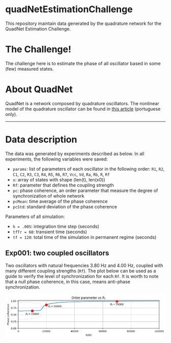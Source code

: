 # quadNetEstimationChallenge

This repository maintain data generated by the quadrature network for the QuadNet Estimation Challenge.

# The Challenge!

The challenge here is to estimate the phase of all oscillator based in some (few) measured states.


# About QuadNet

QuadNet is a network composed by quadrature oscillators. The nonlinear model of the quadrature oscillator can be found in [this article]([https://www.genome.gov/](https://www.sba.org.br/open_journal_systems/index.php/sbai/article/view/3854)) (portuguese only).

___

# Data description

The data was generated by experiments described as below. In all experiments, the following variables were saved:
- `params`: list of parameters of each oscillator in the following order: `R1`, `R2`, `C1`, `C2`, `R3`, `C3`, `R4`, `R5`, `R6`, `R7`, `Vcc`, `Vd`, `Ra`, `Rb`, `R`, `Rf`
- `x`: array of states with shape (len(t), len(x0))
- `Rf`: parameter that defines the coupling strength
- `pc`: phase coherence, an order parameter that measure the degree of synchronization of whole network
- `pcMean`: time average of the phase coherence
- `pcStd`: standard deviation of the phase coherence

Parameters of all simulation:
- `h = .005`: integration time step (seconds)
- `tfTr = 60`: transient time (seconds)
- `tf = 120`: total time of the simulation in permanent regime (seconds)

## Exp001: two coupled oscillators

Two oscillators with natural frequencies 3.80 Hz and 4.00 Hz, coupled with many different coupling strengths (`Rf`). The plot below can be used as a guide to verify the level of synchronization for each `Rf`. It is worth to note that a null phase coherence, in this case, means anti-phase synchronization.

![exp001_orderParam](exp001/exp001.png)



